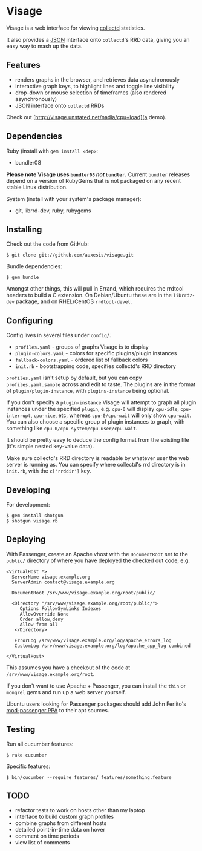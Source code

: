Visage
======

Visage is a web interface for viewing [collectd](http://collectd.org) statistics.

It also provides a [JSON](http://json.org) interface onto `collectd`'s RRD data,
giving you an easy way to mash up the data.

Features
--------

 * renders graphs in the browser, and retrieves data asynchronously
 * interactive graph keys, to highlight lines and toggle line visibility
 * drop-down or mouse selection of timeframes (also rendered asynchronously)
 * JSON interface onto `collectd` RRDs

Check out [http://visage.unstated.net/nadia/cpu+load](a demo).

Dependencies
------------

Ruby (install with `gem install <dep>`:

 * bundler08

**Please note Visage uses `bundler08` *not* `bundler`.** Current `bundler`
releases depend on a version of RubyGems that is not packaged on any recent
stable Linux distribution.

System (install with your system's package manager):

 * git, librrd-dev, ruby, rubygems


Installing
----------

Check out the code from GitHub:

    $ git clone git://github.com/auxesis/visage.git

Bundle dependencies:

    $ gem bundle

Amongst other things, this will pull in Errand, which requires the rrdtool
headers to build a C extension. On Debian/Ubuntu these are in the `librrd2-dev`
package, and on RHEL/CentOS `rrdtool-devel`.

Configuring
-----------

Config lives in several files under `config/`.

 * `profiles.yaml` - groups of graphs Visage is to display
 * `plugin-colors.yaml` - colors for specific plugins/plugin instances
 * `fallback-colors.yaml` - ordered list of fallback colors
 * `init.rb` - bootstrapping code, specifies collectd's RRD directory

`profiles.yaml` isn't setup by default, but you can copy `profiles.yaml.sample`
across and edit to taste. The plugins are in the format of
`plugin/plugin-instance`, with `plugins-instance` being optional.

If you don't specify a `plugin-instance` Visage will attempt to graph all plugin
instances under the specified `plugin`, e.g. `cpu-0` will display `cpu-idle`,
`cpu-interrupt`, `cpu-nice`, etc, whereas `cpu-0/cpu-wait` will only show
`cpu-wait`. You can also choose a specific group of plugin instances to graph,
with something like `cpu-0/cpu-system/cpu-user/cpu-wait`.

It should be pretty easy to deduce the config format from the existing file
(it's simple nested key-value data).

Make sure collectd's RRD directory is readable by whatever user the web server
is running as. You can specify where collectd's rrd directory is in `init.rb`,
with the `c['rrddir']` key.

Developing
----------

For development:

    $ gem install shotgun
    $ shotgun visage.rb

Deploying
---------

With Passenger, create an Apache vhost with the `DocumentRoot` set to the
`public/` directory of where you have deployed the checked out code, e.g.

    <VirtualHost *>
      ServerName visage.example.org
      ServerAdmin contact@visage.example.org

      DocumentRoot /srv/www/visage.example.org/root/public/

      <Directory "/srv/www/visage.example.org/root/public/">
         Options FollowSymLinks Indexes
         AllowOverride None
         Order allow,deny
         Allow from all
       </Directory>

       ErrorLog /srv/www/visage.example.org/log/apache_errors_log
       CustomLog /srv/www/visage.example.org/log/apache_app_log combined

    </VirtualHost>

This assumes you have a checkout of the code at `/srv/www/visage.example.org/root`.

If you don't want to use Apache + Passenger, you can install the `thin` or
`mongrel` gems and run up a web server yourself.

Ubuntu users looking for Passenger packages should add John Ferlito's
[mod-passenger PPA](https://launchpad.net/~johnf-inodes/+archive/mod-passenger)
to their apt sources.

Testing
-------

Run all cucumber features:

    $ rake cucumber

Specific features:

    $ bin/cucumber --require features/ features/something.feature

TODO
----

 * refactor tests to work on hosts other than my laptop
 * interface to build custom graph profiles
 * combine graphs from different hosts
 * detailed point-in-time data on hover
 * comment on time periods
 * view list of comments
